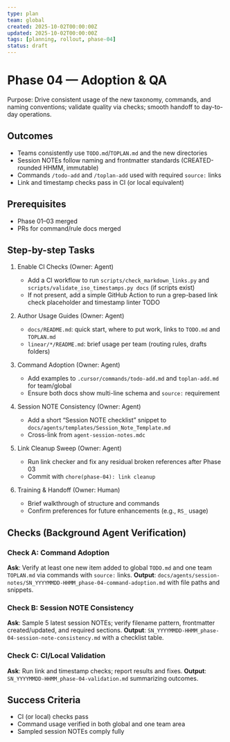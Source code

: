 ```yaml
---
type: plan
team: global
created: 2025-10-02T00:00:00Z
updated: 2025-10-02T00:00:00Z
tags: [planning, rollout, phase-04]
status: draft
---
```


# Phase 04 — Adoption & QA

Purpose: Drive consistent usage of the new taxonomy, commands, and naming conventions; validate quality via checks; smooth handoff to day-to-day operations.

## Outcomes

- Teams consistently use `TODO.md`/`TOPLAN.md` and the new directories
- Session NOTEs follow naming and frontmatter standards (CREATED-rounded HHMM, immutable)
- Commands `/todo-add` and `/toplan-add` used with required `source:` links
- Link and timestamp checks pass in CI (or local equivalent)

## Prerequisites

- Phase 01–03 merged
- PRs for command/rule docs merged

## Step-by-step Tasks

1. Enable CI Checks (Owner: Agent)
   - Add a CI workflow to run `scripts/check_markdown_links.py` and `scripts/validate_iso_timestamps.py docs` (if scripts exist)
   - If not present, add a simple GitHub Action to run a grep-based link check placeholder and timestamp linter TODO

2. Author Usage Guides (Owner: Agent)
   - `docs/README.md`: quick start, where to put work, links to `TODO.md` and `TOPLAN.md`
   - `linear/*/README.md`: brief usage per team (routing rules, drafts folders)

3. Command Adoption (Owner: Agent)
   - Add examples to `.cursor/commands/todo-add.md` and `toplan-add.md` for team/global
   - Ensure both docs show multi-line schema and `source:` requirement

4. Session NOTE Consistency (Owner: Agent)
   - Add a short “Session NOTE checklist” snippet to `docs/agents/templates/Session_Note_Template.md`
   - Cross-link from `agent-session-notes.mdc`

5. Link Cleanup Sweep (Owner: Agent)
   - Run link checker and fix any residual broken references after Phase 03
   - Commit with `chore(phase-04): link cleanup`

6. Training & Handoff (Owner: Human)
   - Brief walkthrough of structure and commands
   - Confirm preferences for future enhancements (e.g., `RS_` usage)

## Checks (Background Agent Verification)

### Check A: Command Adoption
**Ask**: Verify at least one new item added to global `TODO.md` and one team `TOPLAN.md` via commands with `source:` links.
**Output**: `docs/agents/session-notes/SN_YYYYMMDD-HHMM_phase-04-command-adoption.md` with file paths and snippets.

### Check B: Session NOTE Consistency
**Ask**: Sample 5 latest session NOTEs; verify filename pattern, frontmatter created/updated, and required sections.
**Output**: `SN_YYYYMMDD-HHMM_phase-04-session-note-consistency.md` with a checklist table.

### Check C: CI/Local Validation
**Ask**: Run link and timestamp checks; report results and fixes.
**Output**: `SN_YYYYMMDD-HHMM_phase-04-validation.md` summarizing outcomes.

## Success Criteria

- CI (or local) checks pass
- Command usage verified in both global and one team area
- Sampled session NOTEs comply fully
